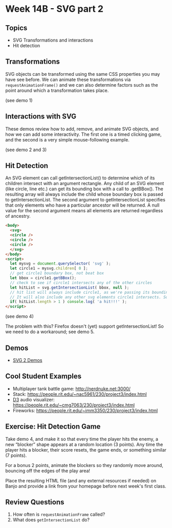 # Week 14B - SVG part 2

## Topics
- SVG Transformations and interactions
- Hit detection

## Transformations
SVG objects can be transformed using the same CSS properties you may have see before. We can animate these transformations via ```requestAnimationFrame()``` and we can also determine factors such as the point around which a transformation takes place.

(see demo 1)

## Interactions with SVG
These demos review how to add, remove, and animate SVG objects, and how we can add some interactivity. The first one is a timed clicking game, and the second is a very simple mouse-following example.

(see demo 2 and 3)

## Hit Detection
An SVG element can call getIntersectionList() to determine which of its children intersect with an argument rectangle. Any child of an SVG element (like circle, line etc.) can get its bounding box with a call to .getBBox(). The resulting array will always include the child whose boundary box is passed to getIntersectionList. The second argument to getIntersectionList specifies that only elements who have a particular ancestor will be returned. A null value for the second argument means all elements are returned regardless of ancestry.

```html
<body>
  <svg>
  <circle />
  <circle />
  <circle />
  </svg>
</body>
<script>
  let mysvg = document.querySelector( 'svg' );
  let circle1 = mysvg.children[ 0 ];
  // get circle1 boundary box, not beat box
  let bbox = circle1.getBBox();
  // check to see if circle1 intersects any of the other circles
  let hitList = svg.getIntersectionList( bbox, null );
  // hit list will always include circle1, as we're passing its bounding box. 
  // It will also include any other svg elements circle1 intersects. So:
  if( hitList.length > 1 ) console.log( 'a hit!!!' );
</script>
```
(see demo 4)

The problem with this? Firefox doesn't (yet) support getIntersectionList! So we need to do a workaround; see demo 5.

## Demos
- [SVG 2 Demos](../other-files/SVG-2-Demos.zip)

## Cool Student Examples
- Multiplayer tank battle game: http://nerdnuke.net:3000/
- Stack: https://people.rit.edu/~nac5961/230/project3/index.html
- [D3](https://d3js.org/) audio visualizer: https://people.rit.edu/~cmg7063/230/project3/index.html
- Fireworks: https://people.rit.edu/~imm3350/230/project3/index.html

## Exercise: Hit Detection Game
Take demo 4, and make it so that every time the player hits the enemy, a new “blocker” shape appears at a random location (3 points).
Any time the player hits a blocker, their score resets, the game ends, or something similar (7 points).

For a bonus 2 points, animate the blockers so they randomly move around, bouncing off the edges of the play area!

Place the resulting HTML file (and any external resources if needed) on Banjo and provide a link from your homepage before next week's first class.

## Review Questions
1. How often is ```requestAnimationFrame``` called?
1. What does ```getIntersectionList``` do?

